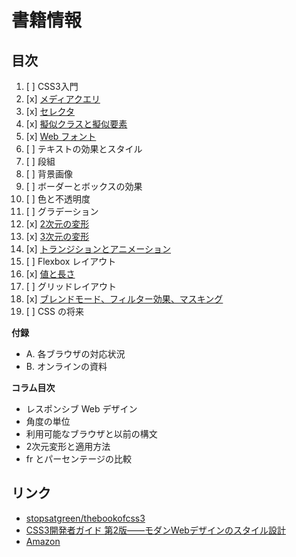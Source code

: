 # 書籍情報

## 目次

1. [ ] CSS3入門
2. [x] [メディアクエリ](02/)
3. [x] [セレクタ](03/)
4. [x] [擬似クラスと擬似要素](04/)
5. [x] [Web フォント](05/)
6. [ ] テキストの効果とスタイル
7. [ ] 段組
8. [ ] 背景画像
9. [ ] ボーダーとボックスの効果
10. [ ] 色と不透明度
11. [ ] グラデーション
12. [x] [2次元の変形](12/)
13. [x] [3次元の変形](13/)
14. [x] [トランジションとアニメーション](14/)
15. [ ] Flexbox レイアウト
16. [x] [値と長さ](16/)
17. [ ] グリッドレイアウト
18. [x] [ブレンドモード、フィルター効果、マスキング](18/)
19. [ ] CSS の将来

__付録__

- A. 各ブラウザの対応状況
- B. オンラインの資料

__コラム目次__

- レスポンシブ Web デザイン
- 角度の単位
- 利用可能なブラウザと以前の構文
- 2次元変形と適用方法
- fr とパーセンテージの比較


## リンク

- [stopsatgreen/thebookofcss3](https://github.com/stopsatgreen/thebookofcss3)
- [CSS3開発者ガイド 第2版――モダンWebデザインのスタイル設計](http://www.oreilly.co.jp/books/9784873117256/)
- [Amazon](http://www.amazon.co.jp/dp/4873117259)
